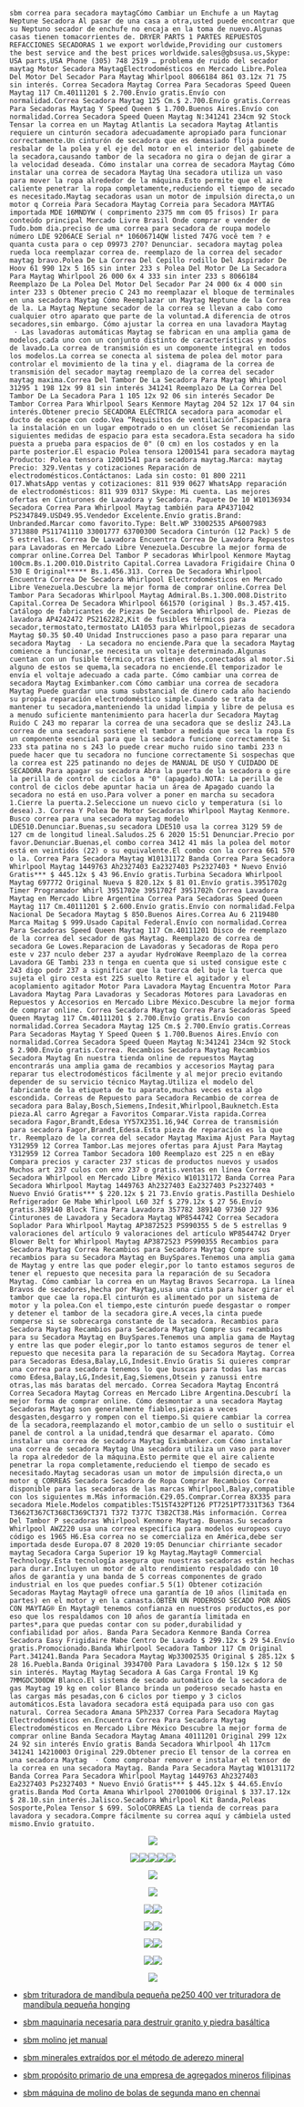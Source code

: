 
```
sbm correa para secadora maytagCómo Cambiar un Enchufe a un Maytag Neptune Secadora Al pasar de una casa a otra,usted puede encontrar que su Neptuno secador de enchufe no encaja en la toma de nuevo.Algunas casas tienen tomacorrientes de. DRYER PARTS 1 PARTES REPUESTOS REFACCIONES SECADORAS 1 we export worldwide,Providing our customers the best service and the best prices worldwide.sales@gbsusa.us,Skype: USA parts,USA Phone (305) 748 2519 … problema de ruido del secador maytag Motor Secadora MaytagElectrodomésticos en Mercado Libre.Polea Del Motor Del Secador Para Maytag Whirlpool 8066184 861 03.12x 71 75 sin interés. Correa Secadora Maytag Correa Para Secadoras Speed Queen Maytag 117 Cm.40111201 $ 2.700.Envío gratis.Envío con normalidad.Correa Secadora Maytag 125 Cm.$ 2.700.Envío gratis.Correas Para Secadoras Maytag Y Speed Queen $ 1.700.Buenos Aires.Envío con normalidad.Correa Secadora Speed Queen Maytag N:341241 234cm 92 Stock Tensar la correa en un Maytag Atlantis La secadora Maytag Atlantis requiere un cinturón secadora adecuadamente apropiado para funcionar correctamente.Un cinturón de secadora que es demasiado floja puede resbalar de la polea y el eje del motor en el interior del gabinete de la secadora,causando tambor de la secadora no gira o dejan de girar a la velocidad deseada. Cómo instalar una correa de secadora Maytag Cómo instalar una correa de secadora Maytag Una secadora utiliza un vaso para mover la ropa alrededor de la máquina.Esto permite que el aire caliente penetrar la ropa completamente,reduciendo el tiempo de secado es necesitado.Maytag secadoras usan un motor de impulsión directa,o un motor q Correia Para Secadora Maytag Correia para Secadora MAYTAG importada MDE 16MNDYW ( comprimento 2375 mm com 05 frisos) Ir para conteúdo principal Mercado Livre Brasil Onde comprar e vender de Tudo.bom dia.preciso de uma correa para secadora de roupa modelo número LDE 9206ACE Serial n* 10606714QW listed 747G você tem ? e quanta custa para o cep 09973 270? Denunciar. secadora maytag polea rueda loca reemplazar correa de. reemplazo de la correa del secador maytag bravo.Polea De La Correa Del Cepillo rodillo Del Aspirador De Hoov 61 990 12x 5 165 sin inter 233 s Polea Del Motor De La Secadora Para Maytag Whirlpool 26 000 6x 4 333 sin inter 233 s 8066184 Reemplazo De La Polea Del Motor Del Secador Par 24 000 6x 4 000 sin inter 233 s Obtener precio C 243 mo reemplazar el bloque de terminales en una secadora Maytag Cómo Reemplazar un Maytag Neptune de la Correa de la. La Maytag Neptune secador de la correa se llevan a cabo como cualquier otro aparato que parte de la voluntad.A diferencia de otros secadores,sin embargo. Cómo ajustar la correa en una lavadora Maytag  · Las lavadoras automáticas Maytag se fabrican en una amplia gama de modelos,cada uno con un conjunto distinto de características y modos de lavado.La correa de transmisión es un componente integral en todos los modelos.La correa se conecta al sistema de polea del motor para controlar el movimiento de la tina y el. diagrama de la correa de transmisión del secador maytag reemplazo de la correa del secador maytag maxima.Correa Del Tambor De La Secadora Para Maytag Whirlpool 31295 1 198 12x 99 81 sin interés 341241 Reemplazo De La Correa Del Tambor De La Secadora Para 1 105 12x 92 06 sin interés Secador De Tambor Correa Para Whirlpool Sears Kenmore Maytag 204 52 12x 17 04 sin interés.Obtener precio SECADORA ELÉCTRICA secadora para acomodar el ducto de escape con codo.Vea “Requisitos de ventilación”.Espacio para la instalación en un lugar empotrado o en un clóset Se recomiendan las siguientes medidas de espacio para esta secadora.Esta secadora ha sido puesta a prueba para espacios de 0" (0 cm) en los costados y en la parte posterior.El espacio Polea tensora 12001541 para secadora maytag Producto: Polea tensora 12001541 para secadora maytag.Marca: maytag Precio: 329.Ventas y cotizaciones Reparación de electrodomésticos.Contáctanos: Lada sin costo: 01 800 2211 017.WhatsApp ventas y cotizaciones: 811 939 0627 WhatsApp reparación de electrodomésticos: 811 939 0317 Skype: Mi cuenta. Las mejores ofertas en Cinturones de Lavadora y Secadora. Paquete De 10 W10136934 Secadora Correa Para Whirlpool Maytag también para AP4371042 PS2347849.USD49.95.Vendedor Excelente.Envío gratis.Brand: Unbranded.Marcar como favorito.Type: Belt.WP 33002535 AP6007983 3713880 PS11741110 33001777 63700300 Secadora Cinturón (12 Pack) 5 de 5 estrellas. Correa De Lavadora Encuentra Correa De Lavadora Repuestos para Lavadoras en Mercado Libre Venezuela.Descubre la mejor forma de comprar online.Correa Del Tambor P secadoras Whirlpool Kenmore Maytag 100cm.Bs.1.200.010.Distrito Capital.Correa Lavadora Frigidaire China O 530 E Original***** Bs.1.456.313. Correa De Secadora Whirlpool Encuentra Correa De Secadora Whirlpool Electrodomésticos en Mercado Libre Venezuela.Descubre la mejor forma de comprar online.Correa Del Tambor Para Secadoras Whirlpool Maytag Admiral.Bs.1.300.008.Distrito Capital.Correa De Secadora Whirlpool 661570 (original ) Bs.3.457.415. Catálogo de fabricantes de Piezas De Secadora Whirlpool de. Piezas de lavadora AP4242472 PS2162282,Kit de fusibles térmicos para secador,termostato,termostato LA1053 para Whirlpool,piezas de secadora Maytag $0.35 $0.40 Unidad Instrucciones paso a paso para reparar una secadora Maytag  · La secadora no enciende.Para que la secadora Maytag comience a funcionar,se necesita un voltaje determinado.Algunas cuentan con un fusible térmico,otras tienen dos,conectados al motor.Si alguno de estos se quema,la secadora no enciende.El temporizador le envía el voltaje adecuado a cada parte. Cómo cambiar una correa de secadora Maytag Eximbanker.com Cómo cambiar una correa de secadora Maytag Puede guardar una suma substancial de dinero cada año haciendo su propia reparación electrodoméstico simple.Cuando se trata de mantener tu secadora,manteniendo la unidad limpia y libre de pelusa es a menudo suficiente mantenimiento para hacerla dur Secadora Maytag Ruido C 243 mo reparar la correa de una secadora que se desliz 243.La correa de una secadora sostiene el tambor a medida que seca la ropa Es un componente esencial para que la secadora funcione correctamente Si 233 sta patina no s 243 lo puede crear mucho ruido sino tambi 233 n puede hacer que tu secadora no funcione correctamente Si sospechas que la correa est 225 patinando no dejes de MANUAL DE USO Y CUIDADO DE SECADORA Para apagar su secadora Abra la puerta de la secadora o gire la perilla de control de ciclos a "0" (apagado).NOTA: La perilla de control de ciclos debe apuntar hacia un área de Apagado cuando la secadora no está en uso.Para volver a poner en marcha su secadora 1.Cierre la puerta.2.Seleccione un nuevo ciclo y temperatura (si lo desea).3. Correa Y Polea De Motor Secadoras Whirlpool Maytag Kenmore. Busco correa para una secadora maytag modelo LDE510.Denunciar.Buenas,su secadora LDE510 usa la correa 3129 59 de 127 cm de longitud lineal.Saludos.25 6 2020 15:51 Denunciar.Precio por favor.Denunciar.Buenas,el combo correa 3412 41 más la polea del motor está en veintidós (22) o su equivalente.El combo con la correa 661 570 o la. Correa Para Secadora Maytag W10131172 Banda Correa Para Secadora Whirlpool Maytag 1449763 Ah2327403 Ea2327403 Ps2327403 * Nuevo Envió Gratis*** $ 445.12x $ 43 96.Envío gratis.Turbina Secadora Whirlpool Maytag 697772 Original Nueva $ 820.12x $ 81 01.Envío gratis.3951702g Timer Programador Whirl 3951702e 3951702f 3951702h Correa Lavadora Maytag en Mercado Libre Argentina Correa Para Secadoras Speed Queen Maytag 117 Cm.40111201 $ 2.600.Envío gratis.Envío con normalidad.Felpa Nacional De Secadora Maytag $ 850.Buenos Aires.Correa Au 6 2119480 Marca Maitag $ 999.Usado Capital Federal.Envío con normalidad.Correa Para Secadoras Speed Queen Maytag 117 Cm.40111201 Disco de reemplazo de la correa del secador de gas Maytag. Reemplazo de correa de secadora Ge Lowes.Reparacion de Lavadoras y Secadoras de Ropa pero este v 237 nculo deber 237 a ayudar HydroWave Reemplazo de la correa Lavadora GE Tambi 233 n tenga en cuenta que si usted consigue este c 243 digo podr 237 a significar que la tuerca del buje la tuerca que sujeta el giro cesta est 225 suelto Retire el agitador y el acoplamiento agitador Motor Para Lavadora Maytag Encuentra Motor Para Lavadora Maytag Para Lavadoras y Secadoras Motores para Lavadoras en Repuestos y Accesorios en Mercado Libre México.Descubre la mejor forma de comprar online. Correa Secadora Maytag Correa Para Secadoras Speed Queen Maytag 117 Cm.40111201 $ 2.700.Envío gratis.Envío con normalidad.Correa Secadora Maytag 125 Cm.$ 2.700.Envío gratis.Correas Para Secadoras Maytag Y Speed Queen $ 1.700.Buenos Aires.Envío con normalidad.Correa Secadora Speed Queen Maytag N:341241 234cm 92 Stock $ 2.900.Envío gratis.Correa. Recambios Secadora Maytag Recambios Secadora Maytag En nuestra tienda online de repuestos Maytag encontrarás una amplia gama de recambios y accesorios Maytag para reparar tus electrodomésticos fácilmente y al mejor precio evitando depender de su servicio técnico Maytag.Utiliza el modelo del fabricante de la etiqueta de tu aparato,muchas veces esta algo escondida. Correas de Repuesto para Secadora Recambio de correa de secadora para Balay,Bosch,Siemens,Indesit,Whirlpool,Bauknetch.Esta pieza.Al carro Agregar a Favoritos Comparar.Vista rapida.Correa secadora Fagor,Brandt,Edesa YY57X2351.16,94€ Correa de transmisión para secadora Fagor,Brandt,Edesa.Esta pieza de reparación es la que tr. Reemplazo de la correa del secador Maytag Maxima Ajust Para Maytag Y312959 12 Correa Tambor.Las mejores ofertas para Ajust Para Maytag Y312959 12 Correa Tambor Secadora 100 Reemplazo est 225 n en eBay Compara precios y caracter 237 sticas de productos nuevos y usados Muchos art 237 culos con env 237 o gratis.ventas en línea Correa Secadora Whirlpool en Mercado Libre México W10131172 Banda Correa Para Secadora Whirlpool Maytag 1449763 Ah2327403 Ea2327403 Ps2327403 * Nuevo Envió Gratis*** $ 220.12x $ 21 73.Envío gratis.Pastilla Deshielo Refrigerador Ge Mabe Whirlpool L60 32f $ 279.12x $ 27 56.Envío gratis.389140 Block Tina Para Lavadora 357782 389140 97360 J27 936 Cinturones de Lavadora y Secadora Maytag WP8544742 Correa Secadora Soplador Para Whirlpool Maytag AP3872523 PS990355 5 de 5 estrellas 9 valoraciones del artículo 9 valoraciones del artículo WP8544742 Dryer Blower Belt for Whirlpool Maytag AP3872523 PS990355 Recambios para Secadora Maytag Correa Recambios para Secadora Maytag Compre sus recambios para su Secadora Maytag en BuySpares.Tenemos una amplia gama de Maytag y entre las que poder elegir,por lo tanto estamos seguros de tener el repuesto que necesita para la reparación de su Secadora Maytag. Cómo cambiar la correa en un Maytag Bravos Secarropa. La línea Bravos de secadores,hecha por Maytag,usa una cinta para hacer girar el tambor que cae la ropa.El cinturón es alimentado por un sistema de motor y la polea.Con el tiempo,este cinturón puede desgastar o romper y detener el tambor de la secadora gire.A veces,la cinta puede romperse si se sobrecarga constante de la secadora. Recambios para Secadora Maytag Recambios para Secadora Maytag Compre sus recambios para su Secadora Maytag en BuySpares.Tenemos una amplia gama de Maytag y entre las que poder elegir,por lo tanto estamos seguros de tener el repuesto que necesita para la reparación de su Secadora Maytag. Correa para Secadoras Edesa,Balay,LG,Indesit.Envío Gratis Si quieres comprar una correa para secadora tenemos lo que buscas para todas las marcas como Edesa,Balay,LG,Indesit,Eag,Siemens,Otsein y zanussi entre otras,las más baratas del mercado. Correa Secadora Maytag Encontrá Correa Secadora Maytag Correas en Mercado Libre Argentina.Descubrí la mejor forma de comprar online. Cómo desmontar a una secadora Maytag Secadoras Maytag son generalmente fiables,piezas a veces desgasten,desgarro y rompen con el tiempo.Si quiere cambiar la correa de la secadora,reemplazando el motor,cambio de un sello o sustituir el panel de control a la unidad,tendrá que desarmar el aparato. Cómo instalar una correa de secadora Maytag Eximbanker.com Cómo instalar una correa de secadora Maytag Una secadora utiliza un vaso para mover la ropa alrededor de la máquina.Esto permite que el aire caliente penetrar la ropa completamente,reduciendo el tiempo de secado es necesitado.Maytag secadoras usan un motor de impulsión directa,o un motor q CORREAS Secadora Secadora de Ropa Comprar Recambios Correa disponible para las secadoras de las marcas Whirlpool,Balay,compatible con los siguientes m.Más información.€29.05.Comprar.Correa 8X335 para secadora Miele.Modelos compatibles:T515T432PT126 PT7251PT7331T363 T364 T3662T367CT368CT369CT371 T372 T377C T382CT38.Más información. Correa Del Tambor P secadoras Whirlpool Kenmore Maytag. Buenas.Su secadora Whirlpool AWZ220 usa una correa específica para modelos europeos cuyo código es 1965 H6.Esa correa no se comercializa en América,debe ser importada desde Europa.07 8 2020 19:05 Denunciar chirriante secador maytag Secadora Carga Superior 19 kg Maytag.Maytag® Commercial Technology.Esta tecnología asegura que nuestras secadoras están hechas para durar.Incluyen un motor de alto rendimiento respaldado con 10 años de garantía y una banda de 5 correas componentes de grado industrial en los que puedes confiar.5 5(1) Obtener cotización Secadoras Maytag Maytag® ofrece una garantía de 10 años (limitada en partes) en el motor y en la canasta.OBTÉN UN PODEROSO SECADO POR AÑOS CON MAYTAG® En Maytag® tenemos confianza en nuestros productos,es por eso que los respaldamos con 10 años de garantía limitada en partes*,para que puedas contar con su poder,durabilidad y confiabilidad por años. Banda Para Secadora Kenmore Banda Correa Secadora Easy Frigidaire Mabe Centro De Lavado $ 299.12x $ 29 54.Envío gratis.Promocionado.Banda Whirlpool Secadora Tambor 117 Cm Original Part.341241.Banda Para Secadora Maytag Wp33002535 Original $ 285.12x $ 28 16.Puebla.Banda Original 3934700 Para Lavadora $ 150.12x $ 12 50 sin interés. Maytag Maytag Secadora A Gas Carga Frontal 19 Kg 7MMGDC300DW Blanco.El sistema de secado automático de la secadora de gas Maytag 19 kg en color Blanco brinda un poderoso secado hasta en las cargas más pesadas,con 6 ciclos por tiempo y 3 ciclos automáticos.Esta lavadora secadora está equipada para uso con gas natural. Correa Secadora Amana 5Ph2337 Correa Para Secadora Maytag Electrodomésticos en.Encuentra Correa Para Secadora Maytag Electrodomésticos en Mercado Libre México Descubre la mejor forma de comprar online Banda Secadora Maytag Amana 40111201 Original 299 12x 24 92 sin interés Envío gratis Banda Secadora Whirlpool 4h 117cm 341241 14210003 Original 229.Obtener precio El tensor de la correa en una secadora Maytag  · Como comprobar remover e instalar el tensor de la correa en una secadora Maytag. Banda Para Secadora Maytag W10131172 Banda Correa Para Secadora Whirlpool Maytag 1449763 Ah2327403 Ea2327403 Ps2327403 * Nuevo Envió Gratis*** $ 445.12x $ 44.65.Envío gratis.Banda Mod Corta Amana Whirlpool 27001006 Original $ 337.17.12x $ 28.10.sin interés.Jalisco.Secadora Whirlpool Kit Banda,Poleas Sosporte,Polea Tensor $ 699. SoloCORREAS La tienda de correas para lavadora y secadora.Compre fácilmente su correa aquí y cámbiela usted mismo.Envío gratuito. 
```

<div align="center">

<a href="https://es-crusher.shibang-china.com/github&k=sbm+correa+para+secadora+maytag"><img src="https://static.shibang-china.com/es/crusher/logo.jpg"></a>

<a href="https://es-crusher.shibang-china.com/github&k=sbm+correa+para+secadora+maytag"><img src="https://static.shibang-china.com/es/crusher/index.jpg"></a><a href="https://es-crusher.shibang-china.com/material.htmlgithub&k=sbm+correa+para+secadora+maytag"><img src="https://static.shibang-china.com/es/crusher/material.jpg"></a><a href="https://es-crusher.shibang-china.com/application.htmlgithub&k=sbm+correa+para+secadora+maytag"><img src="https://static.shibang-china.com/es/crusher/application.jpg"></a><a href="https://es-crusher.shibang-china.com/aboutus.htmlgithub&k=sbm+correa+para+secadora+maytag"><img src="https://static.shibang-china.com/es/crusher/aboutus.jpg"></a><a href="https://es-crusher.shibang-china.com/contact.htmlgithub&k=sbm+correa+para+secadora+maytag"><img src="https://static.shibang-china.com/es/crusher/contact.jpg"></a>

<a href="https://es-crusher.shibang-china.com/github&k=sbm+correa+para+secadora+maytag"><img src="https://static.shibang-china.com/es/crusher/banner.jpg"></a>

<a href="https://swt.shibang-china.com/github&k=sbm+correa+para+secadora+maytag"><img src="https://static.shibang-china.com/es/crusher/text.jpg"></a>

<a href="https://swt.shibang-china.com/github&k=sbm+correa+para+secadora+maytag"><img src="https://static.shibang-china.com/es/crusher/chat.jpg"></a><a href="https://es-crusher.shibang-china.com/contact.htmlgithub&k=sbm+correa+para+secadora+maytag"><img src="https://static.shibang-china.com/es/crusher/message.jpg"></a>

<a href="https://es-crusher.shibang-china.com/products/pe.htmlgithub&k=sbm+correa+para+secadora+maytag"><img src="https://static.shibang-china.com/es/crusher/pe.jpg"></a><a href="https://es-crusher.shibang-china.com/products/pf.htmlgithub&k=sbm+correa+para+secadora+maytag"><img src="https://static.shibang-china.com/es/crusher/pf.jpg"></a>

<a href="https://es-crusher.shibang-china.com/products/hpt.htmlgithub&k=sbm+correa+para+secadora+maytag"><img src="https://static.shibang-china.com/es/crusher/hpt.jpg"></a><a href="https://es-crusher.shibang-china.com/products/vsi.htmlgithub&k=sbm+correa+para+secadora+maytag"><img src="https://static.shibang-china.com/es/crusher/vsi.jpg"></a>

<a href="https://es-crusher.shibang-china.com/products/klv.htmlgithub&k=sbm+correa+para+secadora+maytag"><img src="https://static.shibang-china.com/es/crusher/klv.jpg"></a><a href="https://es-crusher.shibang-china.com/products/portable.htmlgithub&k=sbm+correa+para+secadora+maytag"><img src="https://static.shibang-china.com/es/crusher/portable.jpg"></a>

<a href="https://swt.shibang-china.com/github&k=sbm+correa+para+secadora+maytag"><img src="https://static.shibang-china.com/es/crusher/case.jpg"></a>

</div>


* [sbm trituradora de mandíbula pequeña pe250 400 ver trituradora de mandíbula pequeña honging](sbm%20trituradora%20de%20mand%C3%ADbula%20peque%C3%B1a%20pe250%20400%20ver%20trituradora%20de%20mand%C3%ADbula%20peque%C3%B1a%20honging.md)

* [sbm maquinaria necesaria para destruir granito y piedra basáltica](sbm%20maquinaria%20necesaria%20para%20destruir%20granito%20y%20piedra%20bas%C3%A1ltica.md)

* [sbm molino jet manual](sbm%20molino%20jet%20manual.md)

* [sbm minerales extraídos por el método de aderezo mineral](sbm%20minerales%20extra%C3%ADdos%20por%20el%20m%C3%A9todo%20de%20aderezo%20mineral.md)

* [sbm propósito primario de una empresa de agregados mineros filipinas](sbm%20prop%C3%B3sito%20primario%20de%20una%20empresa%20de%20agregados%20mineros%20filipinas.md)

* [sbm máquina de molino de bolas de segunda mano en chennai](sbm%20m%C3%A1quina%20de%20molino%20de%20bolas%20de%20segunda%20mano%20en%20chennai.md)